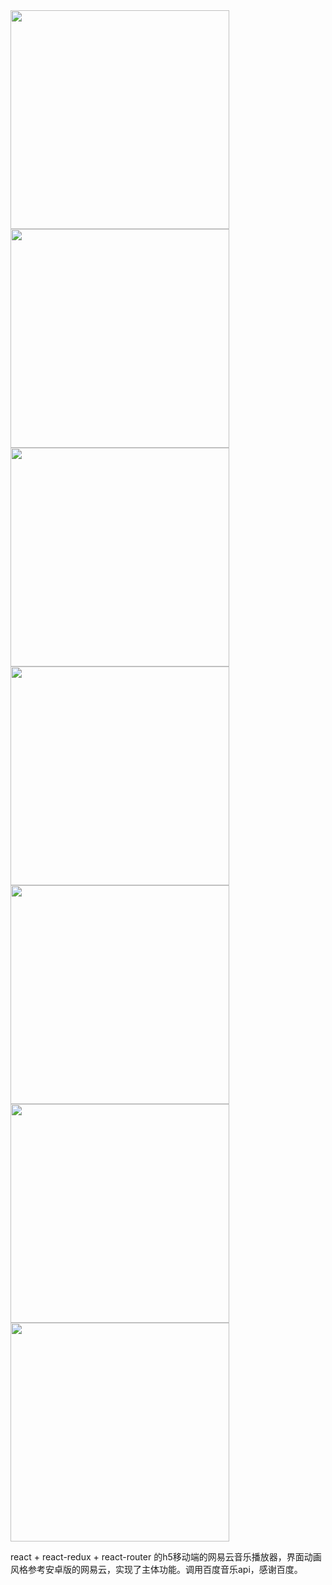 
<img width="350"  src="https://github.com/376968795/wangyiyun-Liberty/blob/master/model/1.png"/>

<img width="350"  src="https://github.com/376968795/wangyiyun-Liberty/blob/master/model/2.png"/>

<img width="350"  src="https://github.com/376968795/wangyiyun-Liberty/blob/master/model/3.png"/>

<img width="350"  src="https://github.com/376968795/wangyiyun-Liberty/blob/master/model/4.png"/>

<img width="350"  src="https://github.com/376968795/wangyiyun-Liberty/blob/master/model/5.png"/>

<img width="350"  src="https://github.com/376968795/wangyiyun-Liberty/blob/master/model/6.png"/>

<img width="350"  src="https://github.com/376968795/wangyiyun-Liberty/blob/master/model/7.png"/>

react + react-redux + react-router 的h5移动端的网易云音乐播放器，界面动画风格参考安卓版的网易云，实现了主体功能。调用百度音乐api，感谢百度。
